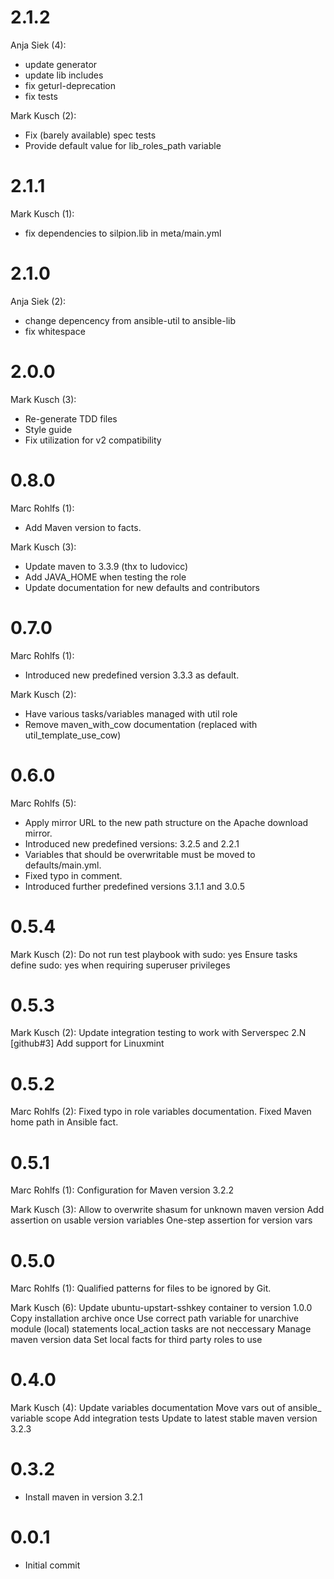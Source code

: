 # 2.1.2

Anja Siek (4):

* update generator
* update lib includes
* fix geturl-deprecation
* fix tests

Mark Kusch (2):

* Fix (barely available) spec tests
* Provide default value for lib\_roles\_path variable

# 2.1.1

Mark Kusch (1):

* fix dependencies to silpion.lib in meta/main.yml

# 2.1.0

Anja Siek (2):

* change depencency  from ansible-util to ansible-lib
* fix whitespace

# 2.0.0

Mark Kusch (3):

* Re-generate TDD files
* Style guide
* Fix utilization for v2 compatibility

# 0.8.0

Marc Rohlfs (1):

* Add Maven version to facts.

Mark Kusch (3):

* Update maven to 3.3.9 (thx to ludovicc)
* Add JAVA\_HOME when testing the role
* Update documentation for new defaults and contributors

# 0.7.0

Marc Rohlfs (1):

* Introduced new predefined version 3.3.3 as default.

Mark Kusch (2):

* Have various tasks/variables managed with util role
* Remove maven\_with\_cow documentation (replaced with util\_template\_use\_cow)

# 0.6.0

Marc Rohlfs (5):

* Apply mirror URL to the new path structure on the Apache download mirror.
* Introduced new predefined versions: 3.2.5 and 2.2.1
* Variables that should be overwritable must be moved to defaults/main.yml.
* Fixed typo in comment.
* Introduced further predefined versions 3.1.1 and 3.0.5

# 0.5.4

Mark Kusch (2):
      Do not run test playbook with sudo: yes
      Ensure tasks define sudo: yes when requiring superuser privileges

# 0.5.3

Mark Kusch (2):
      Update integration testing to work with Serverspec 2.N
      [github#3] Add support for Linuxmint

# 0.5.2

Marc Rohlfs (2):
      Fixed typo in role variables documentation.
      Fixed Maven home path in Ansible fact.

# 0.5.1

Marc Rohlfs (1):
      Configuration for Maven version 3.2.2

Mark Kusch (3):
      Allow to overwrite shasum for unknown maven version
      Add assertion on usable version variables
      One-step assertion for version vars

# 0.5.0

Marc Rohlfs (1):
      Qualified patterns for files to be ignored by Git.

Mark Kusch (6):
      Update ubuntu-upstart-sshkey container to version 1.0.0
      Copy installation archive once
      Use correct path variable for unarchive module
      (local) statements local_action tasks are not neccessary
      Manage maven version data
      Set local facts for third party roles to use

# 0.4.0

Mark Kusch (4):
      Update variables documentation
      Move vars out of ansible_ variable scope
      Add integration tests
      Update to latest stable maven version 3.2.3

# 0.3.2

* Install maven in version 3.2.1

# 0.0.1

* Initial commit


<!-- vim: set nofen ts=4 sw=4 et: -->
